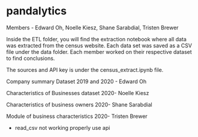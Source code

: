 # pandalytics

Members - Edward Oh, Noelle Kiesz, Shane Sarabdial, Tristen Brewer


Inside the ETL folder, you will find the extraction notebook where all data was extracted from the census website. Each data set was saved as a CSV file under the data folder. Each member worked on their respective dataset to find conclusions. 

The sources and API key is under the census_extract.ipynb file.


Company summary Dataset 2019 and 2020 - Edward Oh

Characteristics of Businesses dataset 2020- Noelle Kiesz

Characteristics of business owners 2020- Shane Sarabdial

Module of business characteristics 2020- Tristen Brewer
- read_csv not working properly use api